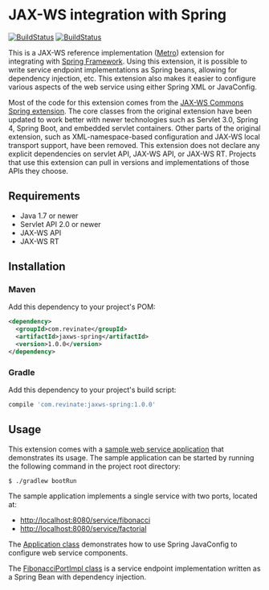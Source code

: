 # JAX-WS integration with Spring

[![BuildStatus](https://travis-ci.org/revinate/jaxws-spring.svg?branch=master)](https://travis-ci.org/revinate/jaxws-spring)
[![BuildStatus](https://maven-badges.herokuapp.com/maven-central/com.revinate/jaxws-spring/badge.svg)](https://maven-badges.herokuapp.com/maven-central/com.revinate/jaxws-spring)

This is a JAX-WS reference implementation ([Metro](https://metro.java.net/))
extension for integrating with [Spring Framework](https://projects.spring.io/spring-framework/).
Using this extension, it is possible to write service endpoint implementations
as Spring beans, allowing for dependency injection, etc. This extension also
makes it easier to configure various aspects of the web service using either
Spring XML or JavaConfig.

Most of the code for this extension comes from the
[JAX-WS Commons Spring extension](https://jax-ws-commons.java.net/spring/).
The core classes from the original extension have been updated to work better
with newer technologies such as Servlet 3.0, Spring 4, Spring Boot, and
embedded servlet containers. Other parts of the original extension, such as
XML-namespace-based configuration and JAX-WS local transport support, have
been removed. This extension does not declare any explicit dependencies on
servlet API, JAX-WS API, or JAX-WS RT. Projects that use this extension
can pull in versions and implementations of those APIs they choose.

## Requirements

* Java 1.7 or newer
* Servlet API 2.0 or newer
* JAX-WS API
* JAX-WS RT

## Installation

### Maven

Add this dependency to your project's POM:

```xml
<dependency>
  <groupId>com.revinate</groupId>
  <artifactId>jaxws-spring</artifactId>
  <version>1.0.0</version>
</dependency>
```

### Gradle

Add this dependency to your project's build script:

```groovy
compile 'com.revinate:jaxws-spring:1.0.0'
```

## Usage

This extension comes with a [sample web service application](jaxws-spring-sample)
that demonstrates its usage. The sample application can be started by running
the following command in the project root directory:

```
$ ./gradlew bootRun
```

The sample application implements a single service with two ports, located at:

* <http://localhost:8080/service/fibonacci>
* <http://localhost:8080/service/factorial>

The [Application class](jaxws-spring-sample/src/main/java/com/revinate/jaxwsspringsample/Application.java)
demonstrates how to use Spring JavaConfig to configure web service components.

The [FibonacciPortImpl class](jaxws-spring-sample/src/main/java/com/revinate/jaxwsspringsample/FibonacciPortImpl.java)
is a service endpoint implementation written as a Spring Bean with dependency
injection.
